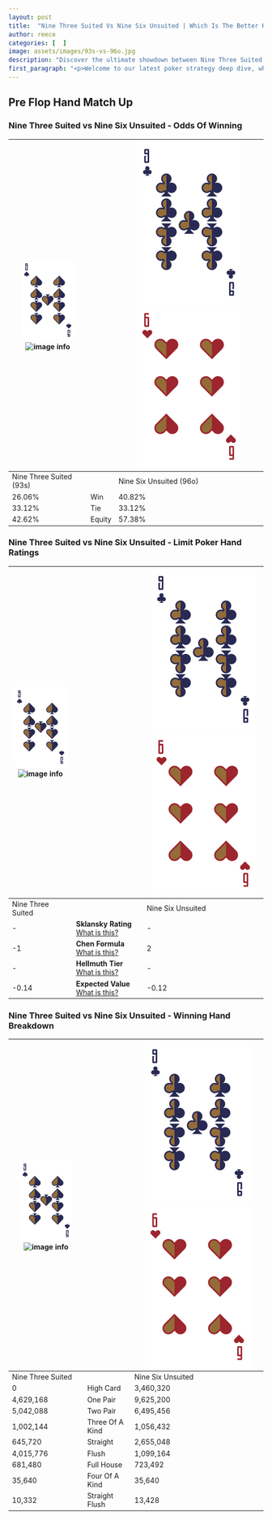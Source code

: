 ```yaml
---
layout: post
title:  "Nine Three Suited Vs Nine Six Unsuited | Which Is The Better Hand In Poker? A Complete Guide"
author: reece
categories: [  ]
image: assets/images/93s-vs-96o.jpg
description: "Discover the ultimate showdown between Nine Three Suited and Nine Six Unsuited in poker! Uncover the odds, strategies, and scenarios where one hand triumphs over the other. Get ready to up your poker game with this thrilling analysis."
first_paragraph: "<p>Welcome to our latest poker strategy deep dive, where we're pitting two distinct hands against each other in a high-stakes showdown: Nine Three Suited vs Nine Six Unsuited.</p><p>In the dynamic world of poker, every decision counts, and knowing which hand holds the upper hand is key to your success at the table.</p><p>In this article, we'll dissect these two hands, explore the scenarios where one dominates the other, and equip you with the knowledge to make strategic choices that can tip the odds in your favor.</p><p>Get ready to unravel the intriguing dynamics of these poker hands and elevate your game to new heights.</p>"
---
```




[comment]: # (sp0)

## Pre Flop Hand Match Up

<div class="table hand-ratings" markdown="1"> 



### Nine Three Suited vs Nine Six Unsuited - Odds Of Winning


    
| ![image info](assets/images/hand1/9.png) ![image info](assets/images/hand1/3s.png) |  | ![image info](assets/images/hand2/9.png) ![image info](assets/images/hand2/6o.png) |
| -------- | -------- | -------- |
| Nine Three Suited (93s) |  | Nine Six Unsuited (96o) |
| 26.06% | Win | 40.82% |
| 33.12% | Tie | 33.12% |
| 42.62% | Equity | 57.38% |




[comment]: # (sp1)



### Nine Three Suited vs Nine Six Unsuited - Limit Poker Hand Ratings


    
| ![image info](assets/images/hand1/9.png) ![image info](assets/images/hand1/3s.png) |  | ![image info](assets/images/hand2/9.png) ![image info](assets/images/hand2/6o.png) |
| -------- | -------- | -------- |
| Nine Three Suited |  | Nine Six Unsuited |
| - | **Sklansky Rating** [What is this?](/sklansky-rating-explained) | - |
| -1 | **Chen Formula** [What is this?](/chen-formula-explained) | 2 |
| - | **Hellmuth Tier** [What is this?](/Hellmuth-tier-explained) | - |
| -0.14 | **Expected Value** [What is this?](/expected-value-explained) | -0.12 |




[comment]: # (sp2)



### Nine Three Suited vs Nine Six Unsuited - Winning Hand Breakdown


    
| ![image info](assets/images/hand1/9.png) ![image info](assets/images/hand1/3s.png) |  | ![image info](assets/images/hand2/9.png) ![image info](assets/images/hand2/6o.png) |
| -------- | -------- | -------- |
| Nine Three Suited |  | Nine Six Unsuited |
| 0 | High Card | 3,460,320 |
| 4,629,168 | One Pair | 9,625,200 |
| 5,042,088 | Two Pair | 6,495,456 |
| 1,002,144 | Three Of A Kind | 1,056,432 |
| 645,720 | Straight | 2,655,048 |
| 4,015,776 | Flush | 1,099,164 |
| 681,480 | Full House | 723,492 |
| 35,640 | Four Of A Kind | 35,640 |
| 10,332 | Straight Flush | 13,428 |




[comment]: # (sp3)



</div>

[comment]: # (sp4)



[comment]: # (sp5)

